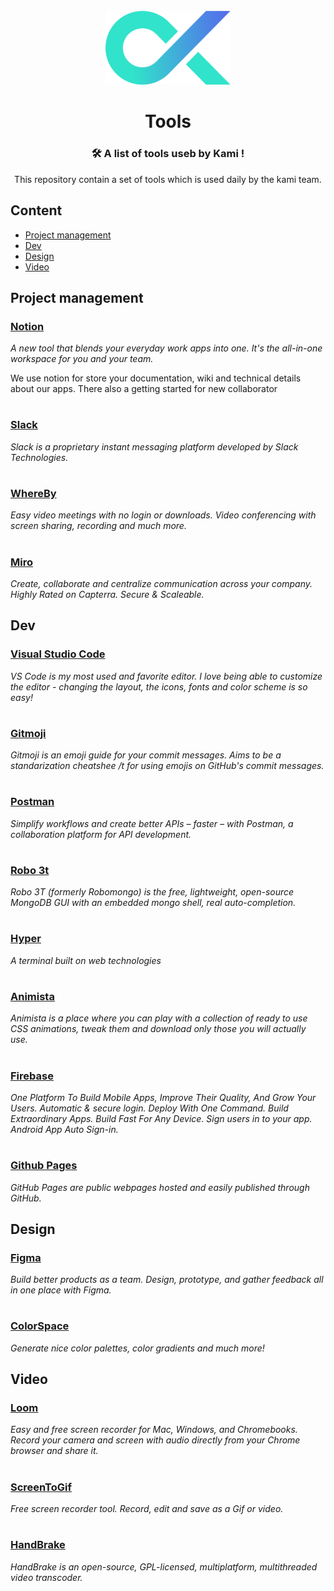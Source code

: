 <div align="center">
    <div style="margin-top: 25px;">
	    <img width="200" height="auto" src="media/kamilogo.png?raw=true" alt="Kami">
    </div>

# Tools
### 🛠️ A list of tools useb by Kami !

This repository contain a set of tools which is used daily by the kami team. 
</div>

## Content
- [Project management](#project-management)
- [Dev](#dev)
- [Design](#design)
- [Video](#video)


## Project management
### [Notion](https://www.notion.so/)
*A new tool that blends your everyday work apps into one. It's the all-in-one workspace for you and your team.*

We use notion for store your documentation, wiki and technical details about our apps. There also a getting started for new collaborator

# 
### [Slack](https://slack.com/)
*Slack is a proprietary instant messaging platform developed by Slack Technologies.*

# 
### [WhereBy](https://whereby.com/)
*Easy video meetings with no login or downloads. Video conferencing with screen sharing, recording and much more.*

# 
### [Miro](https://miro.com/)
*Create, collaborate and centralize communication across your company. Highly Rated on Capterra. Secure & Scaleable.*


## Dev

### [Visual Studio Code](https://code.visualstudio.com/)
*VS Code is my most used and favorite editor. I love being able to customize the editor - changing the layout, the icons, fonts and color scheme is so easy!*

# 
### [Gitmoji](https://gitmoji.carloscuesta.me/)
*Gitmoji is an emoji guide for your commit messages. Aims to be a standarization cheatshee /t for using emojis on GitHub's commit messages.*

# 
### [Postman](https://www.postman.com/)
*Simplify workflows and create better APIs – faster – with Postman, a collaboration platform for API development.*

# 
### [Robo 3t](https://robomongo.org/)
*Robo 3T (formerly Robomongo) is the free, lightweight, open-source MongoDB GUI with an embedded mongo shell, real auto-completion.*
# 
### [Hyper](https://hyper.is/)
*A terminal built on web technologies*

# 
### [Animista](https://animista.net/)
*Animista is a place where you can play with a collection of ready to use CSS animations, tweak them and download only those you will actually use.*

# 
### [Firebase](https://firebase.google.com/)
*One Platform To Build Mobile Apps, Improve Their Quality, And Grow Your Users. Automatic & secure login. Deploy With One Command. Build Extraordinary Apps. Build Fast For Any Device. Sign users in to your app. Android App Auto Sign-in.*

# 
### [Github Pages](https://pages.github.com/)
*GitHub Pages are public webpages hosted and easily published through GitHub.*



## Design

### [Figma](https://www.figma.com/)
*Build better products as a team. Design, prototype, and gather feedback all in one place with Figma.*

# 
### [ColorSpace](https://mycolor.space/)
*Generate nice color palettes, color gradients and much more!*



## Video 

### [Loom](https://www.loom.com/)
*Easy and free screen recorder for Mac, Windows, and Chromebooks. Record your camera and screen with audio directly from your Chrome browser and share it.*

# 
### [ScreenToGif](https://www.screentogif.com/)
*Free screen recorder tool. Record, edit and save as a Gif or video.*

# 
### [HandBrake](https://handbrake.fr/)
*HandBrake is an open-source, GPL-licensed, multiplatform, multithreaded video transcoder.*

